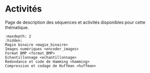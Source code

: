 # Activités

Page de description des séquences et activités disponibles pour cette thématique.

```{toctree}
:maxdepth: 2
:hidden:
Magie binaire <magie_binaire>
Images numériques <encoder_images>
Format BMP <format_BMP>
Echantillonnage <echantillonnage>
Redondance et code de Hamming <hamming>
Compression et codage de Huffman <huffman>
```